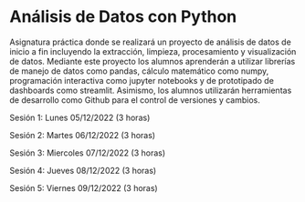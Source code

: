 # Análisis de Datos con Python

Asignatura práctica donde se realizará un proyecto de análisis de datos de inicio a fin incluyendo la extracción, limpieza, procesamiento y visualización de datos. Mediante este proyecto los alumnos aprenderán a utilizar librerías de manejo de datos como pandas, cálculo matemático como numpy, programación interactiva como jupyter notebooks y de prototipado de dashboards como streamlit. Asimismo, los alumnos utilizarán herramientas de desarrollo como Github para el control de versiones y cambios.

Sesión 1: Lunes     05/12/2022 (3 horas)

Sesión 2: Martes    06/12/2022 (3 horas)

Sesión 3: Miercoles 07/12/2022 (3 horas)

Sesión 4: Jueves    08/12/2022 (3 horas)

Sesión 5: Viernes   09/12/2022 (3 horas)